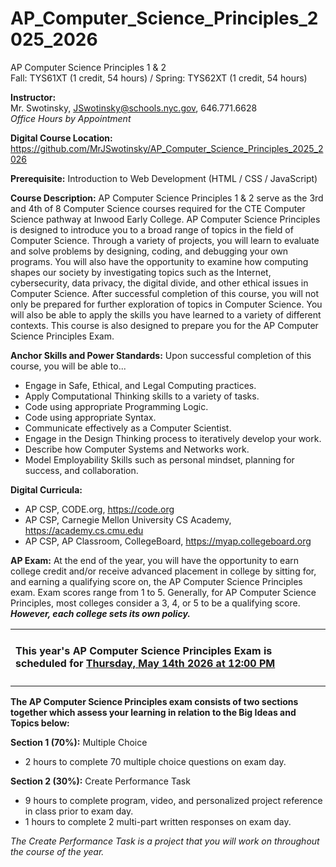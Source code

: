 # AP_Computer_Science_Principles_2025_2026
AP Computer Science Principles 1 & 2<br>
Fall: TYS61XT (1 credit, 54 hours) / Spring: TYS62XT (1 credit, 54 hours)

**Instructor:**<br>
Mr. Swotinsky, JSwotinsky@schools.nyc.gov, 646.771.6628<br>
*Office Hours by Appointment*

**Digital Course Location:** https://github.com/MrJSwotinsky/AP_Computer_Science_Principles_2025_2026

**Prerequisite:** Introduction to Web Development (HTML / CSS / JavaScript)

**Course Description:** AP Computer Science Principles 1 & 2 serve as the 3rd and 4th of 8 Computer Science courses required for the CTE Computer Science pathway at Inwood Early College.  AP Computer Science Principles is designed to introduce you to a broad range of topics in the field of Computer Science.  Through a variety of projects, you will learn to evaluate and solve problems by designing, coding, and debugging your own programs. You will also have the opportunity to examine how computing shapes our society by investigating topics such as the Internet, cybersecurity, data privacy, the digital divide, and other ethical issues in Computer Science.  After successful completion of this course, you will not only be prepared for further exploration of topics in Computer Science.  You will also be able to apply the skills you have learned to a variety of different contexts.  This course is also designed to prepare you for the AP Computer Science Principles Exam.

**Anchor Skills and Power Standards:** Upon successful completion of this course, you will be able to...

* Engage in Safe, Ethical, and Legal Computing practices.
* Apply Computational Thinking skills to a variety of tasks.
* Code using appropriate Programming Logic. 
* Code using appropriate Syntax. 
* Communicate effectively as a Computer Scientist.
* Engage in the Design Thinking process to iteratively develop your work. 
* Describe how Computer Systems and Networks work.
* Model Employability Skills such as personal mindset, planning for success, and collaboration.

**Digital Curricula:**

* AP CSP, CODE.org, https://code.org
* AP CSP, Carnegie Mellon University CS Academy, https://academy.cs.cmu.edu
* AP CSP, AP Classroom, CollegeBoard, https://myap.collegeboard.org

**AP Exam:** At the end of the year, you will have the opportunity to earn college credit and/or receive advanced placement in college by sitting for, and earning a qualifying score on, the AP Computer Science Principles exam.  Exam scores range from 1 to 5.  Generally, for AP Computer Science Principles, most colleges consider a 3, 4, or 5 to be a qualifying score.  ***However, each college sets its own policy.***

<p align = center>
<table>
  <tr>
    <td>
      <h4>This year's AP Computer Science Principles Exam is scheduled for <ins>Thursday, May 14th 2026 at 12:00 PM</ins></h4>
    </td>
  </tr>
</table
</p>

**The AP Computer Science Principles exam consists of two sections together which assess your learning in relation to the Big Ideas and Topics below:**

**Section 1 (70%):** Multiple Choice
* 2 hours to complete 70 multiple choice questions on exam day.

**Section 2 (30%):** Create Performance Task
* 9 hours to complete program, video, and personalized project reference in class prior to exam day.
* 1 hours to complete 2 multi-part written responses on exam day.

*The Create Performance Task is a project that you will work on throughout the course of the year.*

